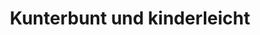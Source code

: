 ---
title: "Kunterbunt und kinderleicht"
url: /wertheim/kunterbunt-und-kinderleicht/
shop: Kleidung
---